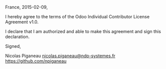 France, 2015-02-09,

I hereby agree to the terms of the Odoo Individual Contributor License
Agreement v1.0.

I declare that I am authorized and able to make this agreement and sign this
declaration.

Signed,

Nicolas Piganeau nicolas.piganeau@ndp-systemes.fr https://github.com/npiganeau